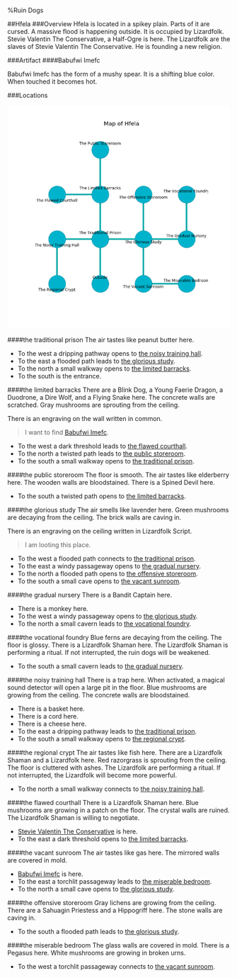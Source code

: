 %Ruin Dogs

##Hfela
###Overview
Hfela is located in a spikey plain. Parts of it are cursed. A massive flood is happening outside. It is occupied by Lizardfolk. <a name="Stevie-Valentin-The-Conservative"></a>Stevie Valentin The Conservative, a Half-Ogre is here. The Lizardfolk are the slaves of Stevie Valentin The Conservative. He  is founding a new religion. 



###Artifact
####<a name="Babufwi-Imefc"></a>Babufwi Imefc


Babufwi Imefc has the form of a mushy spear. It is a shifting blue color. When touched it becomes hot. 





###Locations


![](../v2/images/Hfela.png)

####<a name="the-traditional-prison"></a>the traditional prison
The air tastes like peanut butter here. 



* To the west a dripping pathway opens to [the noisy training hall](#the-noisy-training-hall).
* To the east a flooded path leads to [the glorious study](#the-glorious-study).
* To the north a small walkway opens to [the limited barracks](#the-limited-barracks).
* To the south is the entrance.


####<a name="the-limited-barracks"></a>the limited barracks
There are a Blink Dog, a Young Faerie Dragon, a Duodrone, a Dire Wolf, and a Flying Snake here. The concrete walls are scratched. Gray mushrooms are sprouting from the ceiling. 

There is an engraving on the wall written in common. 

> I want to find [Babufwi Imefc](#Babufwi-Imefc).
>


* To the west a dark threshold leads to [the flawed courthall](#the-flawed-courthall).
* To the north a twisted path leads to [the public storeroom](#the-public-storeroom).
* To the south a small walkway opens to [the traditional prison](#the-traditional-prison).


####<a name="the-public-storeroom"></a>the public storeroom
The floor is smooth. The air tastes like elderberry here. The wooden walls are bloodstained. There is a Spined Devil here. 



* To the south a twisted path opens to [the limited barracks](#the-limited-barracks).


####<a name="the-glorious-study"></a>the glorious study
The air smells like lavender here. Green mushrooms are decaying from the ceiling. The brick walls are caving in. 

There is an engraving on the ceiling written in Lizardfolk Script. 

> I am looting this place.
>


* To the west a flooded path connects to [the traditional prison](#the-traditional-prison).
* To the east a windy passageway opens to [the gradual nursery](#the-gradual-nursery).
* To the north a flooded path opens to [the offensive storeroom](#the-offensive-storeroom).
* To the south a small cave opens to [the vacant sunroom](#the-vacant-sunroom).


####<a name="the-gradual-nursery"></a>the gradual nursery
There is a Bandit Captain here. 



* There is a monkey here.
* To the west a windy passageway opens to [the glorious study](#the-glorious-study).
* To the north a small cavern leads to [the vocational foundry](#the-vocational-foundry).


####<a name="the-vocational-foundry"></a>the vocational foundry
Blue ferns are decaying from the ceiling. The floor is glossy. There is a Lizardfolk Shaman here. The Lizardfolk Shaman is performing a ritual. If not interrupted, the ruin dogs will be weakened. 



* To the south a small cavern leads to [the gradual nursery](#the-gradual-nursery).


####<a name="the-noisy-training-hall"></a>the noisy training hall
There is a trap here. When activated, a magical sound detector will open a large pit in the floor. Blue mushrooms are growing from the ceiling. The concrete walls are bloodstained. 



* There is a basket here.
* There is a cord here.
* There is a cheese here.
* To the east a dripping pathway leads to [the traditional prison](#the-traditional-prison).
* To the south a small walkway opens to [the regional crypt](#the-regional-crypt).


####<a name="the-regional-crypt"></a>the regional crypt
The air tastes like fish here. There are a Lizardfolk Shaman and a Lizardfolk here. Red razorgrass is sprouting from the ceiling. The floor is cluttered with ashes. The Lizardfolk are performing a ritual. If not interrupted, the Lizardfolk will become more powerful. 



* To the north a small walkway connects to [the noisy training hall](#the-noisy-training-hall).


####<a name="the-flawed-courthall"></a>the flawed courthall
There is a Lizardfolk Shaman here. Blue mushrooms are growing in a patch on the floor. The crystal walls are ruined. The Lizardfolk Shaman is willing to negotiate. 



* [Stevie Valentin The Conservative](#Stevie-Valentin-The-Conservative) is here.
* To the east a dark threshold opens to [the limited barracks](#the-limited-barracks).


####<a name="the-vacant-sunroom"></a>the vacant sunroom
The air tastes like gas here. The mirrored walls are covered in mold. 



* [Babufwi Imefc](#Babufwi-Imefc) is here.
* To the east a torchlit passageway leads to [the miserable bedroom](#the-miserable-bedroom).
* To the north a small cave opens to [the glorious study](#the-glorious-study).


####<a name="the-offensive-storeroom"></a>the offensive storeroom
Gray lichens are growing from the ceiling. There are a Sahuagin Priestess and a Hippogriff here. The stone walls are caving in. 



* To the south a flooded path leads to [the glorious study](#the-glorious-study).


####<a name="the-miserable-bedroom"></a>the miserable bedroom
The glass walls are covered in mold. There is a Pegasus here. White mushrooms are growing in broken urns. 



* To the west a torchlit passageway connects to [the vacant sunroom](#the-vacant-sunroom).


